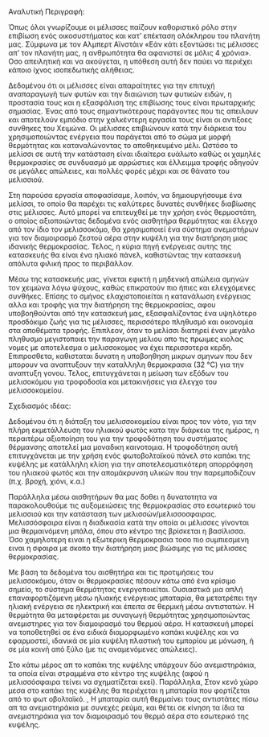 Αναλυτική Περιγραφή:

Όπως όλοι γνωρίζουμε οι μέλισσες παίζουν καθοριστικό ρόλο στην επιβίωση ενός οικοσυστήματος και κατ’ επέκταση ολόκληρου του πλανήτη μας. Σύμφωνα με τον Αλμπερτ Αϊνστάιν «Εάν κάτι εξοντώσει τις μέλισσες απ’ τον πλανήτη μας, η ανθρωπότητα θα αφανιστεί σε μόλις 4 χρόνια». Οσο απειλητική και να ακούγεται, η υπόθεση αυτή δεν παύει να περιέχει κάποιο ίχνος ισοπεδωτικής αλήθειας.  

Δεδομένου ότι οι μέλισσες είναι απαραίτητες για την επιτυχή αναπαραγωγή των φυτών και την διαιώνιση των φυτικών ειδών, η προστασία τους και η εξασφάλιση της επιβίωσης τους είναι πρωταρχικής σημασίας. Ένας από τους σημαντικότερους παράγοντες που τις απειλουν και αποτελούν εμπόδιο στην χαλκέντερη εργασία τους είναι οι αντιξοες συνθηκες του Χειμώνα. Οι μέλισσες επιβιώνουν κατά την διάρκεια του χρησιμοποιώντας ενέργεια που παράγεται από το σώμα με μορφή θερμότητας και καταναλώνοντας το αποθηκευμένο μέλι. Ωστόσο το μελίσσι σε αυτή την κατάσταση είναι ιδιαίτερα ευάλωτο καθώς οι χαμηλές θερμοκρασίες σε συνδυασμό με αρρώστιες και έλλειμμα τροφής οδηγούν σε μεγάλες απώλειες, και πολλές φορές μέχρι και σε θάνατο του μελισσιού.

Στη παρούσα εργασία αποφασίσαμε, λοιπόν, να δημιουργήσουμε ένα μελίσσι, το οποίο θα παρέχει τις καλύτερες δυνατές συνθήκες διαβίωσης στις μέλισσες. Αυτό μπορεί να επιτευχθεί με την χρήση ενός θερμοστάτη, ο οποίος αξιοποιώντας δεδομένα ενός αισθητήρα θερμότητας και έλεγχο από τον ίδιο τον μελισσοκόμο, θα χρησιμοποιεί ένα σύστημα ανεμιστήρων για τον διαμοιρασμό ζεστού αέρα στην κυψέλη για την διατήρηση μιας ιδανικής θερμοκρασίας. Τελος, η κύρια πηγή ενέργειας αυτης της κατασκευής θα είναι ένα ηλιακό πάνελ, καθιστώντας την κατασκευή απόλυτα φιλική προς το περιβάλλον.
   
Μέσω της κατασκευής μας, γίνεται εφικτή η μηδενική απώλεια σμηνών τον χειμώνα λόγω ψύχους, καθώς επικρατούν πιο ήπιες και ελεγχόμενες συνθήκες. Επίσης το σμήνος  ελαχιστοποιείται η κατανάλωση ενέργειας αλλα και τροφής  για την διατήρηση της θερμοκρασίας, αφου υποβοηθούνται από  την κατασκευή μας, εξασφαλίζοντας ένα υψηλότερο προσδόκιμο ζωής για τις μέλισσες, περισσότερο πληθυσμό και οικονομία στα αποθέματα τροφής. Επιπλεον, όταν το μελίσσι διατηρεί έναν μεγάλο πληθυσμο μεγιστοποιει την παραγωγη μελιου απο τις πρωιμες κιολας νομες με αποτελεσμα ο μελισσοκομος να έχει περισσοτερα κερδη. Επιπροσθετα, καθισταται δυνατη η υποβοηθηση μικρων σμηνων που δεν μπορουν να αναπτυξουν την καταλληλη θερμοκρασια (32 °C) για την αναπτυξη γονου.
 Τελος, επιτυγχάνεται η μείωση των εξόδων του μελισοκόμου για τροφοδοσία και μετακινήσεις για έλεγχο του μελισσοκομείου.

Σχεδιασμός ιδέας:

Δεδομένου ότι η διάταξη του μελισσοκομείου είναι προς τον νότο, για την πλήρη εκμετάλλευση του ηλιακού φωτός κατα την διάρκεια της ημέρας, η περαιτέρω αξιοποίηση του για την τροφοδότηση του συστήματος θέρμανσης αποτελεί μια μοναδικη καινοτομια. Η τροφοδότηση αυτή επιτυγχάνεται με την χρήση ενός  φωτοβολταϊκού πάνελ στο καπάκι της κυψέλης με κατάλληλη κλίση για την αποτελεσματικότερη απορρόφηση του ηλιακού φωτός και την απομάκρυνση υλικών που την παρεμποδιζουν (π.χ. βροχή, χιόνι, κ.α.)

Παράλληλα μέσω αισθητήρων θα μας δοθει η δυνατοτητα να παρακολουθούμε τις αυξομειώσεις της θερμοκρασίας στο εσωτερικό του μελισσιού και την κατάσταση των μελισσών/μελισσοσφαιρας. Μελισσόσφαιρα είναι η διαδικασία κατά την οποία οι μέλισσες γίνονται μια  θερμαινόμενη μπάλα, όπου στο κέντρο της βρίσκεται η βασίλισσα. Όσο χαμηλοτερη ειναι η εξωτερικη θερμοκρασια τοσο πιο συμπιεσμενη ειναι η σφαιρα με σκοπο την διατήρηση μιας βιώσιμης για τις μέλισσες θερμοκρασίας.

Με βάση τα δεδομένα του αισθητήρα και τις προτιμήσεις του μελισσοκόμου, όταν οι θερμοκρασίες πέσουν κάτω από ένα κρίσιμο σημείο, το σύστημα θερμότητας ενεργοποιείται. Ουσιαστικά μια απλή επαναφορτιζόμενη μέσω ηλιακής ενέργειας μπαταρία, θα μετατρέπει την ηλιακή ενέργεια σε ηλεκτρική και έπειτα σε θερμική μέσω αντιστατών. Η θερμότητα θα μεταφέρεται με συναγωγή θερμότητας χρησιμοποιώντας ανεμιστηρες για τον διαμοιρασμό του θερμού αέρα. Η κατασκευή μπορεί να τοποθετηθεί σε ένα ειδικά διαμορφωμένο καπάκι κυψέλης και να εφαρμοστεί, ιδανικά σε μία κυψέλη πλαστική του εμπορίου με μόνωση, ή σε μία κοινή από ξύλο (με τις αναμενόμενες απώλειες).

Στο κάτω μέρος απ το καπάκι της κυψέλης υπάρχουν δύο ανεμιστηράκια, τα οποία είναι στραμμένα στο κέντρο της κυψέλης (αφού η μελισσόσφαιρα τείνει να σχηματίζεται εκεί). Παράλληλα, Στον κενό χώρο μεσα στο καπάκι της κυψέλης θα περιέχεται η μπαταρία που φορτίζεται από το φωτ οβολταϊκό. , Η μπαταρία αυτή θερμαίνει τους αντιστάτες πίσω απ τα ανεμιστηράκια με συνεχές ρεύμα, και θέτει σε κίνηση τα ίδια τα ανεμιστηράκια για τον διαμοιρασμό του θερμό αέρα στο εσωτερικό της κυψέλης.
